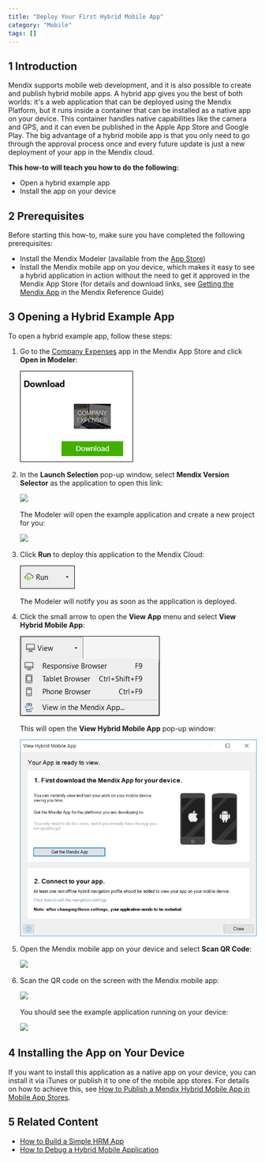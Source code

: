 ```yaml
---
title: "Deploy Your First Hybrid Mobile App"
category: "Mobile"
tags: []
---
```


## 1 Introduction

Mendix supports mobile web development, and it is also possible to create and publish hybrid mobile apps. A hybrid app gives you the best of both worlds: it's a web application that can be deployed using the Mendix Platform, but it runs inside a container that can be installed as a native app on your device. This container handles native capabilities like the camera and GPS, and it can even be published in the Apple App Store and Google Play. The big advantage of a hybrid mobile app is that you only need to go through the approval process once and every future update is just a new deployment of your app in the Mendix cloud.

**This how-to will teach you how to do the following:**

* Open a hybrid example app
* Install the app on your device

## 2 Prerequisites

Before starting this how-to, make sure you have completed the following prerequisites:

* Install the Mendix Modeler (available from the [App Store](https://appstore.home.mendix.com/link/modelers))
* Install the Mendix mobile app on you device, which makes it easy to see a hybrid application in action without the need to get it approved in the Mendix App Store (for details and download links, see [Getting the Mendix App](/refguide7/getting-the-mendix-app) in the Mendix Reference Guide)

## 3 Opening a Hybrid Example App

To open a hybrid example app, follow these steps:

1.  Go to the [Company Expenses](https://appstore.home.mendix.com/link/app/240/Mendix/Company-Expenses) app in the Mendix App Store and click **Open in Modeler**:

    ![](attachments/18448692/18581187.png)

2. In the **Launch Selection** pop-up window, select **Mendix Version Selector** as the application to open this link:

    ![](attachments/18448692/18581200.png)

    The Modeler will open the example application and create a new project for you:

    ![](attachments/18448692/18581199.png)

3. Click **Run** to deploy this application to the Mendix Cloud:

    ![](attachments/18448692/18581186.png) 

    The Modeler will notify you as soon as the application is deployed.
4. Click the small arrow to open the **View App** menu and select **View Hybrid Mobile App**:

    ![](attachments/18448692/18581185.png) 

    This will open the **View Hybrid Mobile App** pop-up window:

    ![](attachments/18448692/18581184.png)

5. Open the Mendix mobile app on your device and select **Scan QR Code**:

    ![](attachments/18448692/18581190.png)

6. Scan the QR code on the screen with the Mendix mobile app:

    ![](attachments/18448692/18581189.png)

    You should see the example application running on your device:

    ![](attachments/18448692/18581188.png)

## 4 Installing the App on Your Device

If you want to install this application as a native app on your device, you can install it via iTunes or publish it to one of the mobile app stores. For details on how to achieve this, see [How to Publish a Mendix Hybrid Mobile App in Mobile App Stores](publishing-a-mendix-hybrid-mobile-app-in-mobile-app-stores).

## 5 Related Content

* [How to Build a Simple HRM App](../tutorials/build-a-simple-hrm-app)
* [How to Debug a Hybrid Mobile Application](../monitoring-troubleshooting/debug-a-hybrid-mobile-application)
